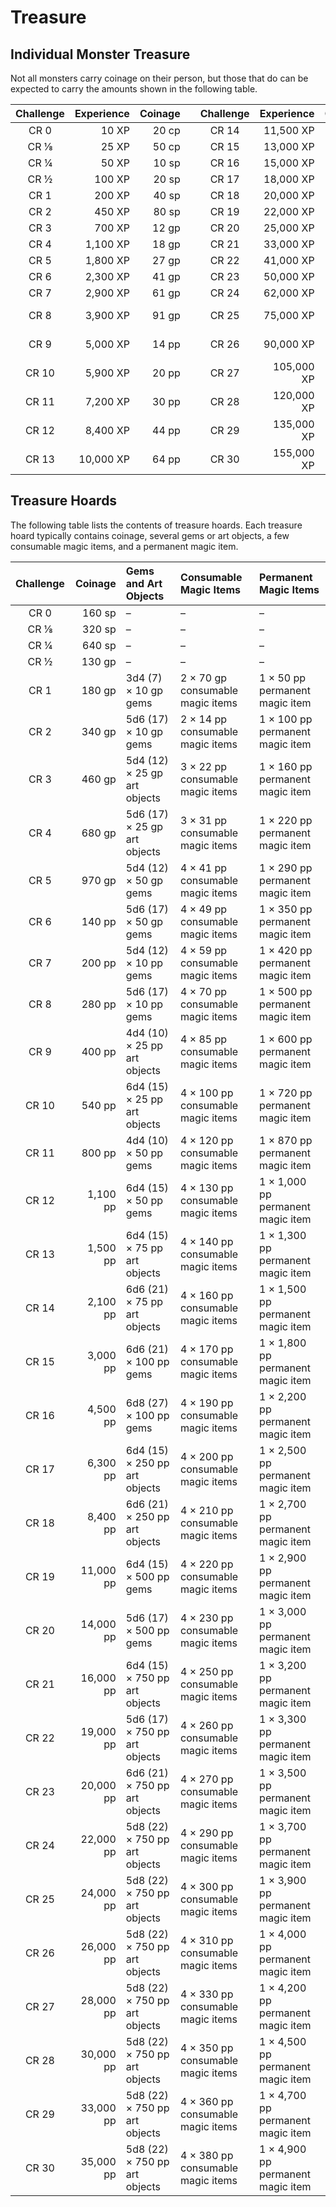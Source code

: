 # Treasure

## Individual Monster Treasure
Not all monsters carry coinage on their person, but those that do can be expected to carry the amounts shown in the following table.

| Challenge | Experience | Coinage |       | Challenge | Experience | Coinage  |
| :-------: | ---------: | ------: | :---: | :-------: | ---------: | -------: |
|   CR 0    |      10 XP |   20 cp |       |   CR 14   |  11,500 XP |    94 pp |
|   CR ⅛    |      25 XP |   50 cp |       |   CR 15   |  13,000 XP |   140 pp |
|   CR ¼    |      50 XP |   10 sp |       |   CR 16   |  15,000 XP |   200 pp |
|   CR ½    |     100 XP |   20 sp |       |   CR 17   |  18,000 XP |   280 pp |
|   CR 1    |     200 XP |   40 sp |       |   CR 18   |  20,000 XP |   380 pp |
|   CR 2    |     450 XP |   80 sp |       |   CR 19   |  22,000 XP |   490 pp |
|   CR 3    |     700 XP |   12 gp |       |   CR 20   |  25,000 XP |   610 pp |
|   CR 4    |   1,100 XP |   18 gp |       |   CR 21   |  33,000 XP |   730 pp |
|   CR 5    |   1,800 XP |   27 gp |       |   CR 22   |  41,000 XP |   840 pp |
|   CR 6    |   2,300 XP |   41 gp |       |   CR 23   |  50,000 XP |   930 pp |
|   CR 7    |   2,900 XP |   61 gp |       |   CR 24   |  62,000 XP |   970 pp |
|   CR 8    |   3,900 XP |   91 gp |       |   CR 25   |  75,000 XP | 1,000 pp |
|   CR 9    |   5,000 XP |   14 pp |       |   CR 26   |  90,000 XP | 1,100 pp |
|   CR 10   |   5,900 XP |   20 pp |       |   CR 27   | 105,000 XP | 1,100 pp |
|   CR 11   |   7,200 XP |   30 pp |       |   CR 28   | 120,000 XP | 1,200 pp |
|   CR 12   |   8,400 XP |   44 pp |       |   CR 29   | 135,000 XP | 1,200 pp |
|   CR 13   |  10,000 XP |   64 pp |       |   CR 30   | 155,000 XP | 1,300 pp |

## Treasure Hoards
The following table lists the contents of treasure hoards. Each treasure hoard typically contains coinage, several gems or art objects, a few consumable magic items, and a permanent magic item.

| Challenge |   Coinage | Gems and Art Objects          | Consumable Magic Items            | Permanent Magic Items             |
| :-------: | --------: | :---------------------------- | :-------------------------------- | :-------------------------------- |
|   CR 0    |    160 sp | –                             | –                                 | –                                 |
|   CR ⅛    |    320 sp | –                             | –                                 | –                                 |
|   CR ¼    |    640 sp | –                             | –                                 | –                                 |
|   CR ½    |    130 gp | –                             | –                                 | –                                 |
|   CR 1    |    180 gp | 3d4 (7) × 10 gp gems          | 2 × 70 gp consumable magic items  | 1 × 50 pp permanent magic item    |
|   CR 2    |    340 gp | 5d6 (17) × 10 gp gems         | 2 × 14 pp consumable magic items  | 1 × 100 pp permanent magic item   |
|   CR 3    |    460 gp | 5d4 (12) × 25 gp art objects  | 3 × 22 pp consumable magic items  | 1 × 160 pp permanent magic item   |
|   CR 4    |    680 gp | 5d6 (17) × 25 gp art objects  | 3 × 31 pp consumable magic items  | 1 × 220 pp permanent magic item   |
|   CR 5    |    970 gp | 5d4 (12) × 50 gp gems         | 4 × 41 pp consumable magic items  | 1 × 290 pp permanent magic item   |
|   CR 6    |    140 pp | 5d6 (17) × 50 gp gems         | 4 × 49 pp consumable magic items  | 1 × 350 pp permanent magic item   |
|   CR 7    |    200 pp | 5d4 (12) × 10 pp gems         | 4 × 59 pp consumable magic items  | 1 × 420 pp permanent magic item   |
|   CR 8    |    280 pp | 5d6 (17) × 10 pp gems         | 4 × 70 pp consumable magic items  | 1 × 500 pp permanent magic item   |
|   CR 9    |    400 pp | 4d4 (10) × 25 pp art objects  | 4 × 85 pp consumable magic items  | 1 × 600 pp permanent magic item   |
|   CR 10   |    540 pp | 6d4 (15) × 25 pp art objects  | 4 × 100 pp consumable magic items | 1 × 720 pp permanent magic item   |
|   CR 11   |    800 pp | 4d4 (10) × 50 pp gems         | 4 × 120 pp consumable magic items | 1 × 870 pp permanent magic item   |
|   CR 12   |  1,100 pp | 6d4 (15) × 50 pp gems         | 4 × 130 pp consumable magic items | 1 × 1,000 pp permanent magic item |
|   CR 13   |  1,500 pp | 6d4 (15) × 75 pp art objects  | 4 × 140 pp consumable magic items | 1 × 1,300 pp permanent magic item |
|   CR 14   |  2,100 pp | 6d6 (21) × 75 pp art objects  | 4 × 160 pp consumable magic items | 1 × 1,500 pp permanent magic item |
|   CR 15   |  3,000 pp | 6d6 (21) × 100 pp gems        | 4 × 170 pp consumable magic items | 1 × 1,800 pp permanent magic item |
|   CR 16   |  4,500 pp | 6d8 (27) × 100 pp gems        | 4 × 190 pp consumable magic items | 1 × 2,200 pp permanent magic item |
|   CR 17   |  6,300 pp | 6d4 (15) × 250 pp art objects | 4 × 200 pp consumable magic items | 1 × 2,500 pp permanent magic item |
|   CR 18   |  8,400 pp | 6d6 (21) × 250 pp art objects | 4 × 210 pp consumable magic items | 1 × 2,700 pp permanent magic item |
|   CR 19   | 11,000 pp | 6d4 (15) × 500 pp gems        | 4 × 220 pp consumable magic items | 1 × 2,900 pp permanent magic item |
|   CR 20   | 14,000 pp | 5d6 (17) × 500 pp gems        | 4 × 230 pp consumable magic items | 1 × 3,000 pp permanent magic item |
|   CR 21   | 16,000 pp | 6d4 (15) × 750 pp art objects | 4 × 250 pp consumable magic items | 1 × 3,200 pp permanent magic item |
|   CR 22   | 19,000 pp | 5d6 (17) × 750 pp art objects | 4 × 260 pp consumable magic items | 1 × 3,300 pp permanent magic item |
|   CR 23   | 20,000 pp | 6d6 (21) × 750 pp art objects | 4 × 270 pp consumable magic items | 1 × 3,500 pp permanent magic item |
|   CR 24   | 22,000 pp | 5d8 (22) × 750 pp art objects | 4 × 290 pp consumable magic items | 1 × 3,700 pp permanent magic item |
|   CR 25   | 24,000 pp | 5d8 (22) × 750 pp art objects | 4 × 300 pp consumable magic items | 1 × 3,900 pp permanent magic item |
|   CR 26   | 26,000 pp | 5d8 (22) × 750 pp art objects | 4 × 310 pp consumable magic items | 1 × 4,000 pp permanent magic item |
|   CR 27   | 28,000 pp | 5d8 (22) × 750 pp art objects | 4 × 330 pp consumable magic items | 1 × 4,200 pp permanent magic item |
|   CR 28   | 30,000 pp | 5d8 (22) × 750 pp art objects | 4 × 350 pp consumable magic items | 1 × 4,500 pp permanent magic item |
|   CR 29   | 33,000 pp | 5d8 (22) × 750 pp art objects | 4 × 360 pp consumable magic items | 1 × 4,700 pp permanent magic item |
|   CR 30   | 35,000 pp | 5d8 (22) × 750 pp art objects | 4 × 380 pp consumable magic items | 1 × 4,900 pp permanent magic item |
